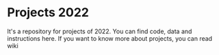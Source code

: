 # Projects 2022

It's a repository for projects of 2022. You can find code, data and instructions here. If you want to know more about projects, you can read wiki
